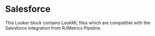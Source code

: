 # Salesforce

This Looker block contains LookML files which are compatible with the Salesforce integration from RJMetrics Pipeline.